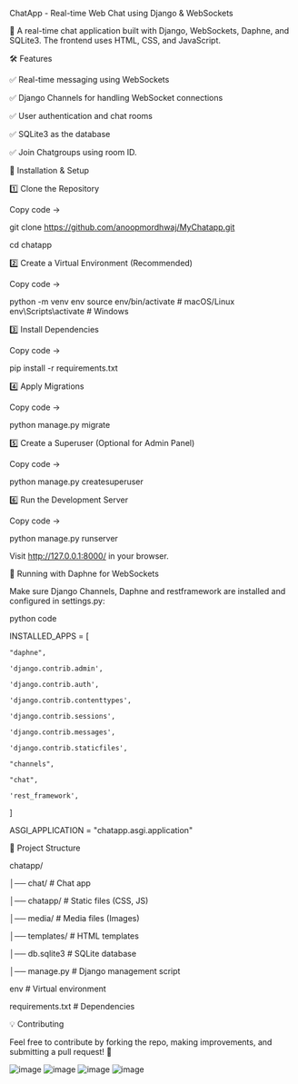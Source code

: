 ChatApp - Real-time Web Chat using Django & WebSockets

🚀 A real-time chat application built with Django, WebSockets, Daphne, and SQLite3. The frontend uses HTML, CSS, and JavaScript.

🛠 Features

✅ Real-time messaging using WebSockets

✅ Django Channels for handling WebSocket connections

✅ User authentication and chat rooms

✅ SQLite3 as the database

✅ Join Chatgroups using room ID.




📌 Installation & Setup


1️⃣ Clone the Repository


Copy code ->


git clone https://github.com/anoopmordhwaj/MyChatapp.git

cd chatapp


2️⃣ Create a Virtual Environment (Recommended)


Copy code ->

python -m venv env
source env/bin/activate  # macOS/Linux
env\Scripts\activate  # Windows

3️⃣ Install Dependencies

Copy code ->

pip install -r requirements.txt

4️⃣ Apply Migrations

Copy code ->

python manage.py migrate

5️⃣ Create a Superuser (Optional for Admin Panel)

Copy code ->

python manage.py createsuperuser


6️⃣ Run the Development Server


Copy code ->

python manage.py runserver

Visit http://127.0.0.1:8000/ in your browser.


🚀 Running with Daphne for WebSockets




Make sure Django Channels, Daphne and restframework are installed and configured in settings.py:


python code


INSTALLED_APPS = [

    "daphne",
    
    'django.contrib.admin',
    
    'django.contrib.auth',
    
    'django.contrib.contenttypes',
    
    'django.contrib.sessions',
    
    'django.contrib.messages',
    
    'django.contrib.staticfiles',
    
    "channels",
    
    "chat",
    
    'rest_framework',
    
]



ASGI_APPLICATION = "chatapp.asgi.application"

📂 Project Structure



chatapp/

│── chat/                  # Chat app

│── chatapp/               # Static files (CSS, JS)

│── media/                 # Media files (Images)

│── templates/             # HTML templates

│── db.sqlite3             # SQLite database

│── manage.py              # Django management script

env                        # Virtual environment

requirements.txt           # Dependencies



💡 Contributing


Feel free to contribute by forking the repo, making improvements, and submitting a pull request! 🚀


![image](https://github.com/user-attachments/assets/b285387d-aa68-4a29-b0ef-c36baba3fcee)
![image](https://github.com/user-attachments/assets/e34ca369-2de3-4777-9391-3cc5eb90bd40)
![image](https://github.com/user-attachments/assets/25ad828e-ebc5-49a0-a0af-65f7e18db1c2)
![image](https://github.com/user-attachments/assets/c22017ad-3766-4e23-96d5-b905b1a90647)

